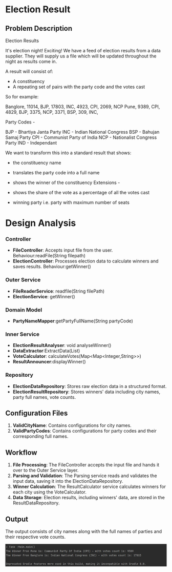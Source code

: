 # Election Result

## Problem Description
Election Results

It's election night! Exciting! We have a feed of election results from a data supplier.
They will supply us a file which will be updated throughout the night as results come in.

A result will consist of:
- A constituency
- A repeating set of pairs with the party code and the votes cast

So for example:

Banglore, 11014, BJP, 17803, INC, 4923, CPI, 2069, NCP
Pune, 9389, CPI, 4829, BJP, 3375, NCP, 3371, BSP, 309, INC,

Party Codes -

BJP - Bhartiya Janta Party
INC - Indian National Congress
BSP - Bahujan Samaj Party
CPI - Communist Party of India
NCP - Nationalist Congress Party
IND - Independant

We want to transform this into a standard result that shows:

- the constituency name
- translates the party code into a full name
- shows the winner of the constituency
  Extensions -

- shows the share of the vote as a percentage of all the votes cast
- winning party i.e. party with maximum number of seats

# Design Analysis
### Controller
- **FileController**: Accepts input file from the user.
   Behaviour:readFile(String filepath)
- **ElectionController**: Processes election data to calculate winners and saves results.
    Behaviour:getWinner()

### Outer Service

- **FileReaderService**: readfile(String filePath)
- **ElectionService**: getWinner()

### Domain Model

- **PartyNameMapper**:getPartyFullName(String partyCode)


### Inner Service
- **ElectionResultAnalyser**: void analyseWinner()
- **DataExtractor**:ExtractData(List<String>)
- **VoteCalculator**: calculateVotes(Map<Map<Integer,String>>)
- **ResultAnnouncer**:displayWinner()



### Repository
- **ElectionDataRepository**: Stores raw election data in a structured format.
- **ElectionResultRepository**: Stores winners' data including city names, party full names, vote counts.

## Configuration Files
1. **ValidCityName**: Contains configurations for city names.
2. **ValidPartyCodes**: Contains configurations for party codes and their corresponding full names.


## Workflow

1. **File Processing**: The FileController accepts the input file and hands it over to the Outer Service layer.
2. **Parsing and Validation**: The Parsing service reads and validates the input data, saving it into the ElectionDataRepository.
3. **Winner Calculation**: The ResultCalculator service calculates winners for each city using the VoteCalculator.
4. **Data Storage**: Election results, including winners' data, are stored in the ResultDataRepository.



## Output
The output consists of city names along with the full names of parties and their respective vote counts.

![img.png](img.png)

